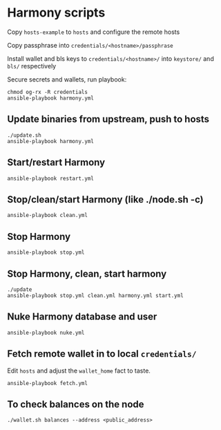 # Harmony scripts

Copy `hosts-example` to `hosts` and configure the remote hosts

Copy passphrase into `credentials/<hostname>/passphrase`

Install wallet and bls keys to `credentials/<hostname>/` into `keystore/` and `bls/` respectively

Secure secrets and wallets, run playbook:

```
chmod og-rx -R credentials
ansible-playbook harmony.yml
```

## Update binaries from upstream, push to hosts

```
./update.sh
ansible-playbook harmony.yml
```

## Start/restart Harmony

```
ansible-playbook restart.yml
```

## Stop/clean/start Harmony (like ./node.sh -c)

```
ansible-playbook clean.yml
```

## Stop Harmony

```
ansible-playbook stop.yml
```

## Stop Harmony, clean, start harmony

```
./update
ansible-playbook stop.yml clean.yml harmony.yml start.yml
```

## Nuke Harmony database and user

```
ansible-playbook nuke.yml
```

## Fetch remote wallet in to local `credentials/`

Edit `hosts` and adjust the `wallet_home` fact to taste.

```
ansible-playbook fetch.yml
```

## To check balances on the node

```
./wallet.sh balances --address <public_address>
```
